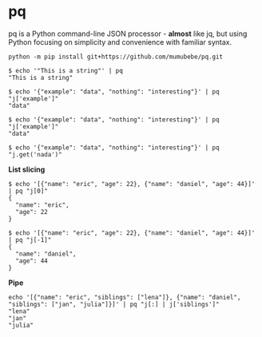 # pq
pq is a Python command-line JSON processor - **almost** like jq, but using Python focusing on simplicity and convenience with familiar syntax.

```
python -m pip install git+https://github.com/mumubebe/pq.git
```



```
$ echo '"This is a string"' | pq
"This is a string"
```


```
$ echo '{"example": "data", "nothing": "interesting"}' | pq "j['example']"
"data"
```

```
$ echo '{"example": "data", "nothing": "interesting"}' | pq "j['example']"
"data"
```

```
$ echo '{"example": "data", "nothing": "interesting"}' | pq "j.get('nada')"

```

**List slicing**
```
$ echo '[{"name": "eric", "age": 22}, {"name": "daniel", "age": 44}]' | pq "j[0]"
{
  "name": "eric",
  "age": 22
}

$ echo '[{"name": "eric", "age": 22}, {"name": "daniel", "age": 44}]' | pq "j[-1]"
{
  "name": "daniel",
  "age": 44
}
```

**Pipe**

```
echo '[{"name": "eric", "siblings": ["lena"]}, {"name": "daniel", "siblings": ["jan", "julia"]}]' | pq "j[:] | j['siblings']"
"lena"
"jan"
"julia"
```

